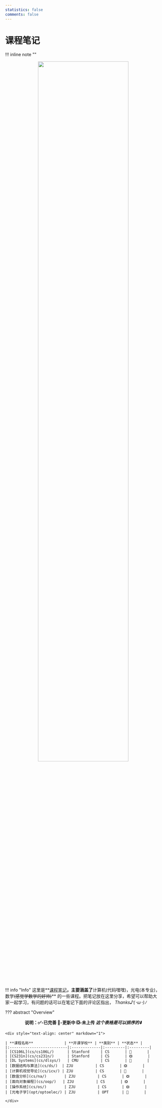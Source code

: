 ```yaml
---
statistics: false
comments: false
---
```


# 课程笔记

!!! inline note ""
    <center>
    <img src="https://media.giphy.com/media/TdjQAgDIkRsYm1HUbt/giphy.gif" width="76%" height=auto />
    </center>

!!! info "Info"
    这里是**[课程笔记](./)**，主要涵盖了**计算机(代码嘿嘿)，光电(本专业)，数学<del>(感觉学数学的好帅)</del>** 的一些课程。把笔记放在这里分享，希望可以帮助大家一起学习，有问题的话可以在笔记下面的评论区指出， *Thanks♪(･ω･)ﾉ*

<style>
.md-typeset table:not([class]) th {
    min-width: 1em;
}
</style>

??? abstract "Overview"
    <div style="text-align: center" markdown="1">**说明：✅-已完善  📶-更新中  ❎-未上传 *这个表格是可以排序的⬇️***</div>

    <div style="text-align: center" markdown="1">

    | **课程名称**              | **开课学校** | **类别** | **状态** |
    |:--------------------------|:-------------|:---------|:---------|
    | [CS106L](cs/cs106L/)      | Stanford     | CS       | 📶       |
    | [CS231n](cs/cs231n/)      | Stanford     | CS       | ❎       |
    | [DL Systems](cs/dlsys/)   | CMU          | CS       | 📶       |
    | [数据结构与算法](cs/ds/)  | ZJU          | CS       | ❎       |
    | [计算机视觉导论](cs/icv/) | ZJU          | CS       | 📶       |
    | [数值分析](cs/na/)        | ZJU          | CS       | ❎       |
    | [面向对象编程](cs/oop/)   | ZJU          | CS       | ❎       |
    | [操作系统](cs/os/)        | ZJU          | CS       | ❎       |
    | [光电子学](opt/optoelec/) | ZJU          | OPT      | 📶       |

    </div>
